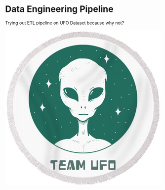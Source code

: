 # Data Engineering Pipeline 

Trying out ETL pipeline on UFO Dataset because why not?

![UFO](doc/ufo.jpeg)